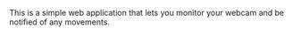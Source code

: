 This is a simple web application that lets you monitor your webcam and be notified of any movements.